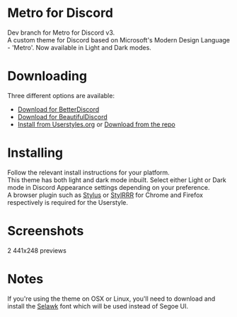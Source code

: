 # Metro for Discord
Dev branch for Metro for Discord v3.  
A custom theme for Discord based on Microsoft's Modern Design Language - 'Metro'. Now available in Light and Dark modes.

# Downloading
Three different options are available:
* [Download for BetterDiscord](https://raw.githubusercontent.com/TakosThings/Metro-for-Discord/v3/dist/Metro_for_Discord.theme.css)
* [Download for BeautifulDiscord](https://raw.githubusercontent.com/TakosThings/Metro-for-Discord/v3/dist/Metro_for_Discord.css)
* [Install from Userstyles.org](https://userstyles.org/styles/136340/metro-for-discord) or [Download from the repo](https://raw.githubusercontent.com/TakosThings/Metro-for-Discord/v3/dist/Metro_for_Discord.userstyle.css)

# Installing
Follow the relevant install instructions for your platform.  
This theme has both light and dark mode inbuilt. Select either Light or Dark mode in Discord Appearance settings depending on your preference.  
A browser plugin such as [Stylus](https://chrome.google.com/webstore/detail/clngdbkpkpeebahjckkjfobafhncgmne) or [StylRRR](https://addons.mozilla.org/en-US/firefox/addon/stylrrr/) for Chrome and Firefox respectively is required for the Userstyle.

# Screenshots
2 441x248 previews

# Notes
If you're using the theme on OSX or Linux, you'll need to download and install the [Selawk](https://github.com/winjs/winstrap/blob/master/src/fonts/selawk.ttf) font which will be used instead of Segoe UI.
